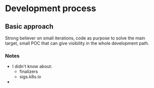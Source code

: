 # Development process

## Basic approach

Strong believer on small iterations, code as purpose to solve the main target, small POC that can give visibility in the whole development path.


### Notes
- I didn't know about:
  - finalizers
  - sigs.k8s.io
- 